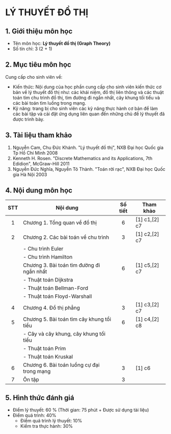 # LÝ THUYẾT ĐỒ THỊ




## 1. Giới thiệu môn học

* Tên môn học: **Lý thuyết đồ thị (Graph Theory)**
* Số tín chỉ: 3 (2 + 1)

## 2. Mục tiêu môn học

Cung cấp cho sinh viên về:
* Kiến thức: Nội dung của học phần cung cấp cho sinh viên kiến thức cơ bản về lý thuyết đồ thị như: các khái niệm, đồ thị liên thông và các thuật toán tìm chu trình đồ thị, tìm đường
đi ngắn nhất, cây khung tối tiểu và các bài toán tìm luồng trong mạng.
* Kỹ năng: trang bị cho sinh viên các kỹ năng thực hành cơ bản để làm các bài tập và cài đặt ứng dụng liên quan đến những chủ đề lý thuyết đã được trình bày.

## 3. Tài liệu tham khảo

1. Nguyễn Cam, Chu Đức Khánh. "Lý thuyết đồ thị", NXB Đại học Quốc gia Tp Hồ Chí Minh 2008
2. Kenneth H. Rosen. "Discrete Mathematics and its Applications, 7th Edidion", McGraw-Hill 2011
3. Nguyễn Đức Nghĩa, Nguyễn Tô Thành. "Toán rời rạc", NXB Đại học Quốc gia Hà Nội 2003

## 4. Nội dung môn học

| STT  | Nội dung                                   | Số tiết |   Tham khảo   |
| :--: | ------------------------------------------ | :-----: | ------------- |
|  1   | Chương 1. Tổng quan về đồ thị              |    6    | [1] c1,[2] c7 |
|  2   | Chương 2. Các bài toán về chu trình        |    3    | [1] c2,[2] c7 |
|      | - Chu trình Euler                          |         |               |
|      | - Chu trình Hamilton                       |         |               |
|      | Chương 3. Bài toán tìm đường đi ngắn nhất  |    6    | [1] c5,[2] c7 |
|      | - Thuật toán Dijkstra                      |         |               |
|      | - Thuật toán Bellman-Ford                  |         |               |
|      | - Thuật toán Floyd-Warshall                |         |               |
|  4   | Chương 4. Đồ thị phẳng                     |    3    | [1] c3,[2] c7 |
|  5   | Chương 5. Bài toán tìm cây khung tổi tiểu  |    6    | [1] c4,[2] c8 |
|      | - Cây và cây khung, cây khung tối tiểu     |         |               |
|      | - Thuật toán Prim                          |         |               |
|      | - Thuật toán Kruskal                       |         |               |
|  6   | Chương 6. Bài toán luồng cự đại trong mạng |    3    | [1] c6        |
|  7   | Ôn tập                                     |    3    |               |

## 5. Hình thức đánh giá

* Điểm lý thuyết: 60 % (Thời gian: 75 phút + Được sử dụng tài liệu)
* Điểm quá trình: 40%
  * Điểm quá trình lý thuyết: 10%
  * Kiểm tra thực hành: 30%
